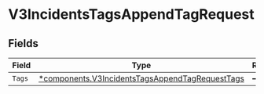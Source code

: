 # V3IncidentsTagsAppendTagRequest


## Fields

| Field                                                                                                             | Type                                                                                                              | Required                                                                                                          | Description                                                                                                       |
| ----------------------------------------------------------------------------------------------------------------- | ----------------------------------------------------------------------------------------------------------------- | ----------------------------------------------------------------------------------------------------------------- | ----------------------------------------------------------------------------------------------------------------- |
| `Tags`                                                                                                            | [*components.V3IncidentsTagsAppendTagRequestTags](../../models/components/v3incidentstagsappendtagrequesttags.md) | :heavy_minus_sign:                                                                                                | N/A                                                                                                               |